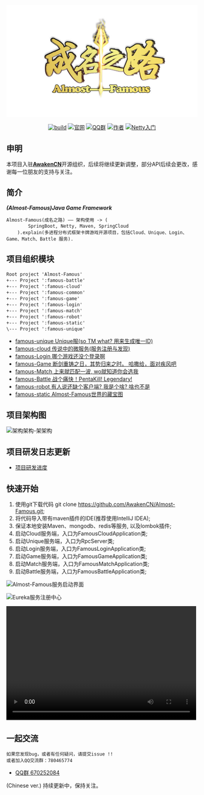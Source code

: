 
<div align=center>

![Image text](https://github.com/AwakenCN/Almost-Famous/blob/master/famous-static/images/awakencn.jpg?raw=true)

[![build](https://img.shields.io/travis/AwakenCN/Almost-Famous)](https://travis-ci.org/AwakenCN/Almost-Famous)
[![官网](https://img.shields.io/badge/%E5%AE%98%E7%BD%91-page-blue)](https://awakencn.github.io/Almost-Famous/)
[![QQ群](https://img.shields.io/badge/QQ%E7%BE%A4-670252084-yellow)](https://jq.qq.com/?_wv=1027&k=5gXmfE2)
[![作者](https://img.shields.io/badge/%E4%BD%9C%E8%80%85-Noseparte-orange)](https://github.com/noseparte)
[![Netty入门](https://img.shields.io/badge/%E5%AD%A6%E4%B9%A0-Netty%E5%85%A5%E9%97%A8-ff69b4.svg)](doc/study/mulu.md)


</div>

## 申明

本项目入驻[**AwakenCN**](https://github.com/AwakenCN)开源组织，后续将继续更新调整，部分API后续会更改，感谢每一位朋友的支持与关注。

## 简介

***(Almost-Famous)Java Game Framework***

    Almost-Famous(成名之路) —— 架构使用 -> (
            SpringBoot, Netty, Maven, SpringCloud
        ).explain(多进程分布式框架卡牌游戏开源项目，包括Cloud、Unique、Login、Game、Match、Battle 服务).

## 项目组织模块

~~~
Root project 'Almost-Famous'
+--- Project ':famous-battle'
+--- Project ':famous-cloud'
+--- Project ':famous-common'
+--- Project ':famous-game'
+--- Project ':famous-login'
+--- Project ':famous-match'
+--- Project ':famous-robot'
+--- Project ':famous-static'
\--- Project ':famous-unique'
~~~

* [famous-unique Unique服(so TM what? 用来生成唯一ID)](./famous-unique/README.md)
* [famous-cloud 传说中的微服务(服务注册与发现)](./famous-cloud/README.md)
* [famous-Login 哪个游戏还没个登录啊](./famous-login/README.md)
* [famous-Game 断剑重铸之日，其势归来之时。 哈撒给，面对疾风吧](./famous-game/README.md)
* [famous-Match 上来就匹配一波, wo就知道你会选我](./famous-match/README.md)
* [famous-Battle 战个痛快！PentaKill! Legendary!](./famous-battle/README.md)
* [famous-robot 有人说还缺个客户端? 我是个啥? 啥也不是](./famous-robot/README.md)
* [famous-static Almost-Famous世界的藏宝图](./famous-static/README.md)

## 项目架构图

![架构架构-架架构](https://noseparte-1256862255.cos.ap-chengdu.myqcloud.com/TIM%E5%9B%BE%E7%89%8720191214174229.png)

## 项目研发日志更新

* [项目研发进度](./famous-static/doc/almost-famous/progress.md)

## 快速开始

1. 使用git下载代码 git clone https://github.com/AwakenCN/Almost-Famous.git;
2. 将代码导入带有maven插件的IDE(推荐使用IntelliJ IDEA);
3. 保证本地安装Maven、mongodb、redis等服务, 以及lombok插件;
4. 启动Cloud服务端，入口为FamousCloudApplication类;
5. 启动Unique服务端，入口为RpcServer类;
6. 启动Login服务端，入口为FamousLoginApplication类;
7. 启动Game服务端，入口为FamousGameApplication类;
7. 启动Match服务端，入口为FamousMatchApplication类;
8. 启动Battle服务端，入口为FamousBattleApplication类;

![Almost-Famous服务启动界面](https://noseparte-1256862255.cos.ap-chengdu.myqcloud.com/20191214182137.png)

![Eureka服务注册中心](https://noseparte-1256862255.cos.ap-chengdu.myqcloud.com/%E5%BE%AE%E4%BF%A1%E5%9B%BE%E7%89%87_20191217172829.png)

<video src="https://noseparte-1256862255.cos.ap-chengdu.myqcloud.com/2020-03-30%2015-28-57.mkv" controls="controls" width="500" height="300">您的浏览器不支持播放该视频！</video>

## 一起交流

    如果您发现bug，或者有任何疑问，请提交issue !!
    或者加入QQ交流群：780465774

* [QQ群 670252084](https://jq.qq.com/?_wv=1027&k=5gXmfE2)

 (Chinese ver.) 持续更新中，保持关注。

